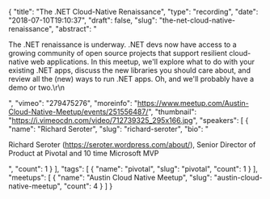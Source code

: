 {
  "title": "The .NET Cloud-Native Renaissance",
  "type": "recording",
  "date": "2018-07-10T19:10:37",
  "draft": false,
  "slug": "the-net-cloud-native-renaissance",
  "abstract": "<p>The .NET renaissance is underway. .NET devs now have access to a growing community of open source projects that support resilient cloud-native web applications. In this meetup, we'll explore what to do with your existing .NET apps, discuss the new libraries you should care about, and review all the (new) ways to run .NET apps. Oh, and we'll probably have a demo or two.\r\n</p>",
  "vimeo": "279475276",
  "moreinfo": "https://www.meetup.com/Austin-Cloud-Native-Meetup/events/251556487/",
  "thumbnail": "https://i.vimeocdn.com/video/712739325_295x166.jpg",
  "speakers": [
    {
      "name": "Richard Seroter",
      "slug": "richard-seroter",
      "bio": "<p>Richard Seroter (https://seroter.wordpress.com/about/), Senior Director of Product at Pivotal and 10 time Microsoft MVP</p>",
      "count": 1
    }
  ],
  "tags": [
    {
      "name": "pivotal",
      "slug": "pivotal",
      "count": 1
    }
  ],
  "meetups": [
    {
      "name": "Austin Cloud Native Meetup",
      "slug": "austin-cloud-native-meetup",
      "count": 4
    }
  ]
}